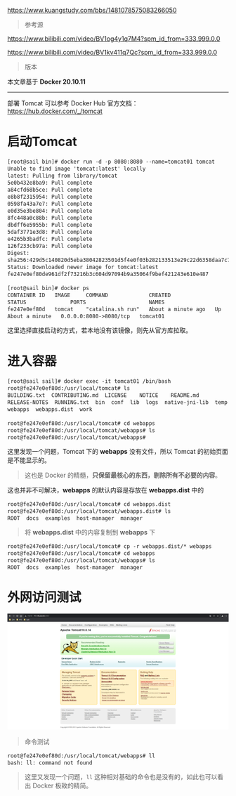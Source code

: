 https://www.kuangstudy.com/bbs/1481078575083266050

> 参考源

https://www.bilibili.com/video/BV1og4y1q7M4?spm_id_from=333.999.0.0

https://www.bilibili.com/video/BV1kv411q7Qc?spm_id_from=333.999.0.0

> 版本

本文章基于 **Docker 20.10.11**

------

部署 Tomcat 可以参考 Docker Hub 官方文档：https://hub.docker.com/_/tomcat

# 启动Tomcat

```shell
[root@sail bin]# docker run -d -p 8080:8080 --name=tomcat01 tomcat
Unable to find image 'tomcat:latest' locally
latest: Pulling from library/tomcat
5e0b432e8ba9: Pull complete 
a84cfd68b5ce: Pull complete 
e8b8f2315954: Pull complete 
0598fa43a7e7: Pull complete 
e0d35e3be804: Pull complete 
8fc448a0c88b: Pull complete 
dbdff6e5955b: Pull complete 
5daf3771e3d8: Pull complete 
e4265b3badfc: Pull complete 
126f233cb97a: Pull complete 
Digest: sha256:429d5c140820d5eba38042823501d5f4e0f03b282133513e29c22d6358daa7c7
Status: Downloaded newer image for tomcat:latest
fe247e0ef80de961df2f73216b3c604d97094b9a35064f9bef421243e610e487

[root@sail bin]# docker ps
CONTAINER ID   IMAGE     COMMAND             CREATED              STATUS              PORTS                    NAMES
fe247e0ef80d   tomcat    "catalina.sh run"   About a minute ago   Up About a minute   0.0.0.0:8080->8080/tcp   tomcat01
```

这里选择直接启动的方式，若本地没有该镜像，则先从官方库拉取。

# 进入容器

```shell
[root@sail sail]# docker exec -it tomcat01 /bin/bash
root@fe247e0ef80d:/usr/local/tomcat# ls
BUILDING.txt  CONTRIBUTING.md  LICENSE    NOTICE    README.md  RELEASE-NOTES  RUNNING.txt  bin  conf  lib  logs  native-jni-lib  temp  webapps  webapps.dist  work

root@fe247e0ef80d:/usr/local/tomcat# cd webapps
root@fe247e0ef80d:/usr/local/tomcat/webapps# ls
root@fe247e0ef80d:/usr/local/tomcat/webapps#
```

这里发现一个问题，Tomcat 下的 **webapps** 没有文件，所以 Tomcat 的初始页面是不能显示的。

> 这也是 Docker 的精髓，**只保留最核心的东西，剔除所有不必要的内容**。

这也并非不可解决，**webapps** 的默认内容是存放在 **webapps.dist** 中的

```shell
root@fe247e0ef80d:/usr/local/tomcat# cd webapps.dist
root@fe247e0ef80d:/usr/local/tomcat/webapps.dist# ls
ROOT  docs  examples  host-manager  manager
```

> 将 **webapps.dist** 中的内容复制到 **webapps** 下

```shell
root@fe247e0ef80d:/usr/local/tomcat# cp -r webapps.dist/* webapps
root@fe247e0ef80d:/usr/local/tomcat# cd webapps
root@fe247e0ef80d:/usr/local/tomcat/webapps# ls
ROOT  docs  examples  host-manager  manager
```

# 外网访问测试

![img](部署Tomcat.assets/kuangstudyf950ce57-3913-442b-994d-c3fa4a2749d1.png)

> 命令测试

```shell
root@fe247e0ef80d:/usr/local/tomcat/webapps# ll
bash: ll: command not found
```

> 这里又发现一个问题，`ll` 这种相对基础的命令也是没有的，如此也可以看出 Docker 极致的精简。